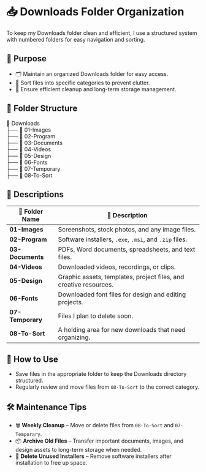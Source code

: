 # 📥 Downloads Folder Organization

To keep my Downloads folder clean and efficient, I use a structured system with numbered folders for easy navigation and sorting.  

## 📌 Purpose

- 🗂️ Maintain an organized Downloads folder for easy access.  
- 📁 Sort files into specific categories to prevent clutter.  
- 🧹 Ensure efficient cleanup and long-term storage management.  

## 📁 Folder Structure

📂 Downloads  
├── 📂 01-Images  
├── 📂 02-Program  
├── 📂 03-Documents  
├── 📂 04-Videos  
├── 📂 05-Design  
├── 📂 06-Fonts  
├── 📂 07-Temporary  
├── 📂 08-To-Sort  

## 📖 Descriptions

| 📂 Folder Name   | 📜 Description                                                    |
| ---------------- | ----------------------------------------------------------------- |
| **01-Images**    | Screenshots, stock photos, and any image files.                   |
| **02-Program**   | Software installers, `.exe`, `.msi`, and `.zip` files.            |
| **03-Documents** | PDFs, Word documents, spreadsheets, and text files.               |
| **04-Videos**    | Downloaded videos, recordings, or clips.                          |
| **05-Design**    | Graphic assets, templates, project files, and creative resources. |
| **06-Fonts**     | Downloaded font files for design and editing projects.            |
| **07-Temporary** | Files I plan to delete soon.                                      |
| **08-To-Sort**   | A holding area for new downloads that need organizing.            |

## 🔧 How to Use

- Save files in the appropriate folder to keep the Downloads directory structured.  
- Regularly review and move files from `08-To-Sort` to the correct category.  

## 🛠️ Maintenance Tips

- 🗑 **Weekly Cleanup** – Move or delete files from `08-To-Sort` and `07-Temporary`.  
- 📦 **Archive Old Files** – Transfer important documents, images, and design assets to long-term storage when needed.  
- 🚮 **Delete Unused Installers** – Remove software installers after installation to free up space.  
